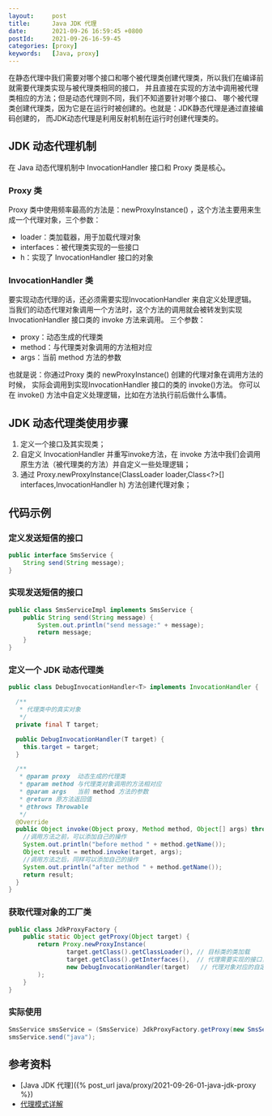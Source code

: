 ```yaml
---
layout:     post
title:      Java JDK 代理
date:       2021-09-26 16:59:45 +0800
postId:     2021-09-26-16-59-45
categories: [proxy]
keywords:   [Java, proxy]
---
```


在静态代理中我们需要对哪个接口和哪个被代理类创建代理类，所以我们在编译前就需要代理类实现与被代理类相同的接口，
并且直接在实现的方法中调用被代理类相应的方法；但是动态代理则不同，我们不知道要针对哪个接口、
哪个被代理类创建代理类，因为它是在运行时被创建的。也就是：JDK静态代理是通过直接编码创建的，
而JDK动态代理是利用反射机制在运行时创建代理类的。

## JDK 动态代理机制
在 Java 动态代理机制中 InvocationHandler 接口和 Proxy 类是核心。

### Proxy 类
Proxy 类中使用频率最高的方法是：newProxyInstance() ，这个方法主要用来生成一个代理对象，三个参数：
* loader：类加载器，用于加载代理对象
* interfaces：被代理类实现的一些接口
* h：实现了 InvocationHandler 接口的对象

### InvocationHandler 类
要实现动态代理的话，还必须需要实现InvocationHandler 来自定义处理逻辑。 
当我们的动态代理对象调用一个方法时，这个方法的调用就会被转发到实现InvocationHandler 接口类的 invoke 方法来调用。
三个参数：
* proxy：动态生成的代理类
* method：与代理类对象调用的方法相对应
* args：当前 method 方法的参数

也就是说：你通过Proxy 类的 newProxyInstance() 创建的代理对象在调用方法的时候，
实际会调用到实现InvocationHandler 接口的类的 invoke()方法。 你可以在 invoke() 
方法中自定义处理逻辑，比如在方法执行前后做什么事情。

## JDK 动态代理类使用步骤
1. 定义一个接口及其实现类；
2. 自定义 InvocationHandler 并重写invoke方法，在 invoke 方法中我们会调用原生方法（被代理类的方法）并自定义一些处理逻辑；
3. 通过 Proxy.newProxyInstance(ClassLoader loader,Class<?>[] interfaces,InvocationHandler h) 方法创建代理对象；

## 代码示例
### 定义发送短信的接口
```java
public interface SmsService {
    String send(String message);
}
```
### 实现发送短信的接口
```java
public class SmsServiceImpl implements SmsService {
    public String send(String message) {
        System.out.println("send message:" + message);
        return message;
    }
}
```
### 定义一个 JDK 动态代理类
```java
public class DebugInvocationHandler<T> implements InvocationHandler {

  /**
   * 代理类中的真实对象
   */
  private final T target;

  public DebugInvocationHandler(T target) {
    this.target = target;
  }

  /**
   * @param proxy  动态生成的代理类
   * @param method 与代理类对象调用的方法相对应
   * @param args   当前 method 方法的参数
   * @return 原方法返回值
   * @throws Throwable
   */
  @Override
  public Object invoke(Object proxy, Method method, Object[] args) throws Throwable {
    //调用方法之前，可以添加自己的操作
    System.out.println("before method " + method.getName());
    Object result = method.invoke(target, args);
    //调用方法之后，同样可以添加自己的操作
    System.out.println("after method " + method.getName());
    return result;
  }
}
```

### 获取代理对象的工厂类
```java
public class JdkProxyFactory {
    public static Object getProxy(Object target) {
        return Proxy.newProxyInstance(
                target.getClass().getClassLoader(), // 目标类的类加载
                target.getClass().getInterfaces(),  // 代理需要实现的接口，可指定多个
                new DebugInvocationHandler(target)   // 代理对象对应的自定义 InvocationHandler
        );
    }
}
```

### 实际使用 
```java
SmsService smsService = (SmsService) JdkProxyFactory.getProxy(new SmsServiceImpl());
smsService.send("java");
```


## 参考资料
* [Java JDK 代理]({% post_url java/proxy/2021-09-26-01-java-jdk-proxy %})
* [代理模式详解](https://github.com/Snailclimb/JavaGuide/blob/master/docs/java/basis/代理模式详解.md)

